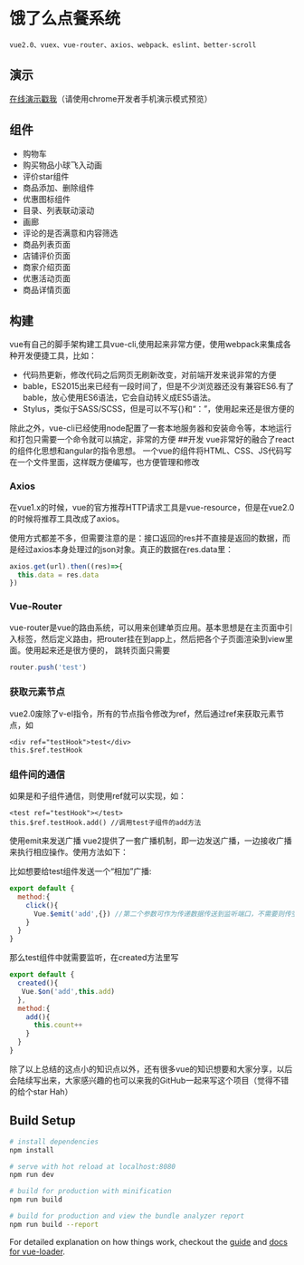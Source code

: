 # 饿了么点餐系统
    vue2.0、vuex、vue-router、axios、webpack、eslint、better-scroll
## 演示
[在线演示戳我][1]（请使用chrome开发者手机演示模式预览）

  [1]: http://alphazhangnan.applinzi.com/sellapp/index.html#/goods
## 组件

 -  购物车
 -  购买物品小球飞入动画
 -  评价star组件
 -  商品添加、删除组件
 -  优惠图标组件
 -  目录、列表联动滚动
 -  画廊
 -  评论的是否满意和内容筛选
 -  商品列表页面
 -  店铺评价页面
 -  商家介绍页面
 -  优惠活动页面
 -  商品详情页面
 
## 构建
vue有自己的脚手架构建工具vue-cli,使用起来非常方便，使用webpack来集成各种开发便捷工具，比如：

 - 代码热更新，修改代码之后网页无刷新改变，对前端开发来说非常的方便
 - bable，ES2015出来已经有一段时间了，但是不少浏览器还没有兼容ES6.有了bable，放心使用ES6语法，它会自动转义成ES5语法。
 - Stylus，类似于SASS/SCSS，但是可以不写{}和“：”，使用起来还是很方便的

除此之外，vue-cli已经使用node配置了一套本地服务器和安装命令等，本地运行和打包只需要一个命令就可以搞定，非常的方便
##开发
vue非常好的融合了react的组件化思想和angular的指令思想。 一个vue的组件将HTML、CSS、JS代码写在一个文件里面，这样既方便编写，也方便管理和修改

### Axios
在vue1.x的时候，vue的官方推荐HTTP请求工具是vue-resource，但是在vue2.0的时候将推荐工具改成了axios。

使用方式都差不多，但需要注意的是：接口返回的res并不直接是返回的数据，而是经过axios本身处理过的json对象。真正的数据在res.data里：
```js
axios.get(url).then((res)=>{
  this.data = res.data
})
```
### Vue-Router
vue-router是vue的路由系统，可以用来创建单页应用。基本思想是在主页面中引入标签，然后定义路由，把router挂在到app上，然后把各个子页面渲染到view里面。使用起来还是很方便的， 跳转页面只需要
```js
router.push('test')
```
### 获取元素节点
vue2.0废除了v-el指令，所有的节点指令修改为ref，然后通过ref来获取元素节点，如
```
<div ref="testHook">test</div>
this.$ref.testHook
```
### 组件间的通信
如果是和子组件通信，则使用ref就可以实现，如：
```
<test ref="testHook"></test>
this.$ref.testHook.add() //调用test子组件的add方法
```
使用emit来发送广播
vue2提供了一套广播机制，即一边发送广播，一边接收广播来执行相应操作。使用方法如下：

比如想要给test组件发送一个“相加”广播:
```js
export default {
  method:{
  	click(){
  	  Vue.$emit('add',{}) //第二个参数可作为传递数据传送到监听端口，不需要则传空对象
  	}
  }
}
```
那么test组件中就需要监听，在created方法里写
```js
export default {
  created(){
   Vue.$on('add',this.add)
  },
  method:{
  	add(){
  	  this.count++
  	}
  }
}
```
除了以上总结的这点小的知识点以外，还有很多vue的知识想要和大家分享，以后会陆续写出来，大家感兴趣的也可以来我的GitHub一起来写这个项目（觉得不错的给个star Hah）
## Build Setup

``` bash
# install dependencies
npm install

# serve with hot reload at localhost:8080
npm run dev

# build for production with minification
npm run build

# build for production and view the bundle analyzer report
npm run build --report
```

For detailed explanation on how things work, checkout the [guide](http://vuejs-templates.github.io/webpack/) and [docs for vue-loader](http://vuejs.github.io/vue-loader).

